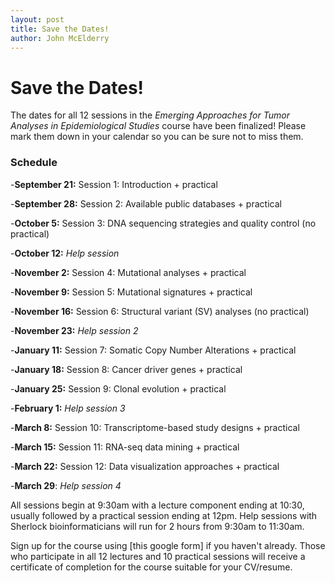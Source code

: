 ```yaml
---
layout: post
title: Save the Dates!
author: John McElderry
---
```


# Save the Dates!

The dates for all 12 sessions in the
 *Emerging Approaches for Tumor Analyses in Epidemiological Studies* course have been finalized!
 Please mark them down in your calendar so you can be sure not to miss them.

### Schedule

-**September 21:**
 	Session 1: Introduction + practical

-**September 28:**
	Session 2: Available public databases + practical

-**October 5:**
	Session 3: DNA sequencing strategies and quality control (no practical)

-**October 12:**
	*Help session*

-**November 2:**
	Session 4: Mutational analyses + practical

-**November 9:**
	Session 5: Mutational signatures + practical

-**November 16:**
	Session 6: Structural variant (SV) analyses (no practical)

-**November 23:**
	*Help session 2*

-**January 11:**
	Session 7: Somatic Copy Number Alterations + practical

-**January 18:**
	Session 8: Cancer driver genes + practical

-**January 25:**
	Session 9: Clonal evolution + practical

-**February 1:**
	*Help session 3*

-**March 8:**
	Session 10: Transcriptome-based study designs + practical

-**March 15:**
	Session 11: RNA-seq data mining + practical

-**March 22:**
	Session 12: Data visualization approaches + practical

-**March 29**:
	*Help session 4*

All sessions begin at 9:30am with a lecture component ending at 10:30, usually followed by a practical session ending at 12pm.
Help sessions with Sherlock bioinformaticians will run for 2 hours from 9:30am to 11:30am.

Sign up for the course using [this google form]<!--(https://docs.google.com/forms/d/e/1FAIpQLSc9-QZ3i8zQ63fGJ6T_6BrOaVfSLQqDq5O__o8G0gMtx8hv2Q/viewform)--> if you haven't already. Those who 
participate in all 12 lectures and 10 practical sessions will receive a certificate of completion for the course suitable for your CV/resume.
